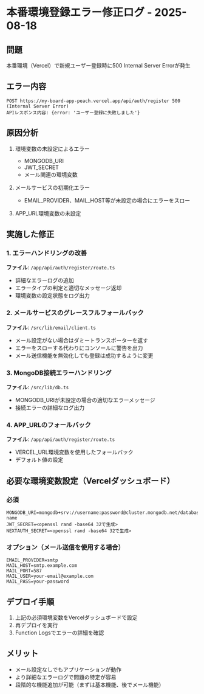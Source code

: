 # 本番環境登録エラー修正ログ - 2025-08-18

## 問題
本番環境（Vercel）で新規ユーザー登録時に500 Internal Server Errorが発生

## エラー内容
```
POST https://my-board-app-peach.vercel.app/api/auth/register 500 (Internal Server Error)
APIレスポンス内容: {error: 'ユーザー登録に失敗しました'}
```

## 原因分析
1. 環境変数の未設定によるエラー
   - MONGODB_URI
   - JWT_SECRET
   - メール関連の環境変数

2. メールサービスの初期化エラー
   - EMAIL_PROVIDER、MAIL_HOST等が未設定の場合にエラーをスロー

3. APP_URL環境変数の未設定

## 実施した修正

### 1. エラーハンドリングの改善
**ファイル**: `/app/api/auth/register/route.ts`
- 詳細なエラーログの追加
- エラータイプの判定と適切なメッセージ返却
- 環境変数の設定状態をログ出力

### 2. メールサービスのグレースフルフォールバック
**ファイル**: `/src/lib/email/client.ts`
- メール設定がない場合はダミートランスポーターを返す
- エラーをスローする代わりにコンソールに警告を出力
- メール送信機能を無効化しても登録は成功するように変更

### 3. MongoDB接続エラーハンドリング
**ファイル**: `/src/lib/db.ts`
- MONGODB_URIが未設定の場合の適切なエラーメッセージ
- 接続エラーの詳細なログ出力

### 4. APP_URLのフォールバック
**ファイル**: `/app/api/auth/register/route.ts`
- VERCEL_URL環境変数を使用したフォールバック
- デフォルト値の設定

## 必要な環境変数設定（Vercelダッシュボード）

### 必須
```
MONGODB_URI=mongodb+srv://username:password@cluster.mongodb.net/database-name
JWT_SECRET=<openssl rand -base64 32で生成>
NEXTAUTH_SECRET=<openssl rand -base64 32で生成>
```

### オプション（メール送信を使用する場合）
```
EMAIL_PROVIDER=smtp
MAIL_HOST=smtp.example.com
MAIL_PORT=587
MAIL_USER=your-email@example.com
MAIL_PASS=your-password
```

## デプロイ手順
1. 上記の必須環境変数をVercelダッシュボードで設定
2. 再デプロイを実行
3. Function Logsでエラーの詳細を確認

## メリット
- メール設定なしでもアプリケーションが動作
- より詳細なエラーログで問題の特定が容易
- 段階的な機能追加が可能（まずは基本機能、後でメール機能）